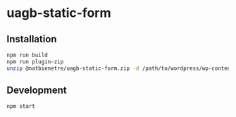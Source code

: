 # uagb-static-form

## Installation

```bash
npm run build
npm run plugin-zip
unzip @natbienetre/uagb-static-form.zip -d /path/to/wordpress/wp-content/plugins/
```

## Development

```bash
npm start
```
